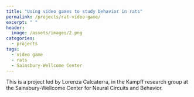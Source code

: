 ```yaml
---
title: "Using video games to study behavior in rats"
permalink: /projects/rat-video-game/
excerpt: " "
header:
  image: /assets/images/2.png
categories:
  - projects
tags:
  - video game
  - rats
  - Sainsbury-Wellcome Center
---
```


This is a project led by Lorenza Calcaterra, in the Kampff research group at the Sainsbury-Wellcome Center for Neural Circuits and Behavior. 
